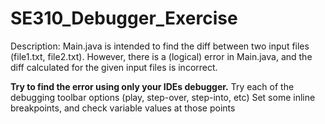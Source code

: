 # SE310_Debugger_Exercise

Description: Main.java is intended to find the diff between two input files (file1.txt, file2.txt). However, there is a (logical) error in Main.java, and the diff calculated for the given input files is incorrect. 

**Try to find the error using only your IDEs debugger.**
Try each of the debugging toolbar options (play, step-over, step-into, etc)
Set some inline breakpoints, and check variable values at those points
